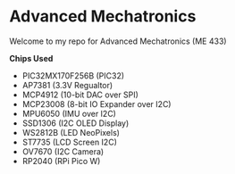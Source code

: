 # Advanced Mechatronics
Welcome to my repo for Advanced Mechatronics (ME 433)

__Chips Used__
* PIC32MX170F256B (PIC32)
* AP7381 (3.3V Regualtor)
* MCP4912 (10-bit DAC over SPI)
* MCP23008 (8-bit IO Expander over I2C)
* MPU6050 (IMU over I2C)
* SSD1306 (I2C OLED Display)
* WS2812B (LED NeoPixels)
* ST7735 (LCD Screen I2C)
* OV7670 (I2C Camera)
* RP2040 (RPi Pico W)

